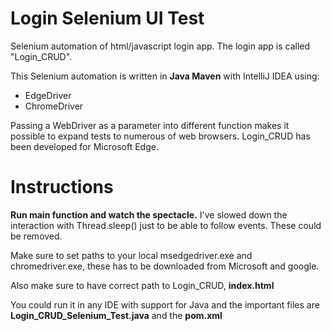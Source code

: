 # Login Selenium UI Test
Selenium automation of html/javascript login app. The login app is called "Login_CRUD".

This Selenium automation is written in **Java Maven** with IntelliJ IDEA
using:
- EdgeDriver
- ChromeDriver
 
Passing a WebDriver as a parameter into different function makes it possible
to expand tests to numerous of web browsers. Login_CRUD has been developed for Microsoft Edge.

# Instructions
**Run main function and watch the spectacle.** I've slowed down the interaction with Thread.sleep()
just to be able to follow events. These could be removed.

Make sure to set paths to your local msedgedriver.exe and chromedriver.exe, these has to be downloaded
from Microsoft and google.

Also make sure to have correct path to Login_CRUD, **index.html**

You could run it in any IDE with support for Java and the important files are **Login_CRUD_Selenium_Test.java**
and the **pom.xml**
